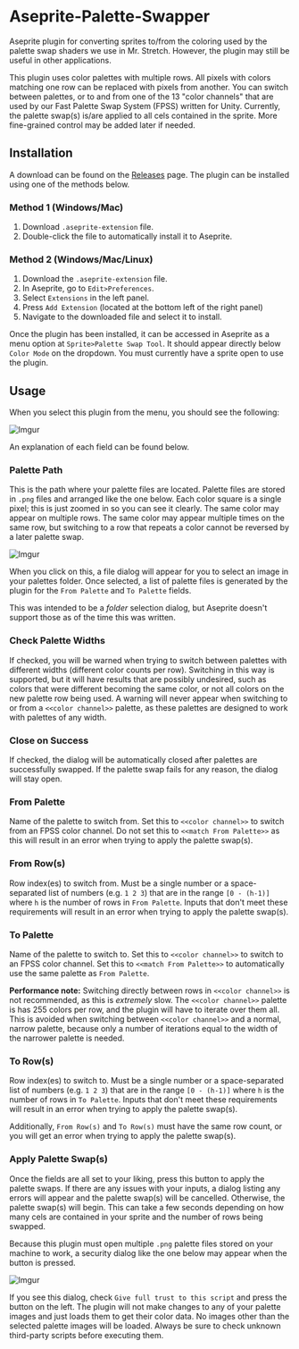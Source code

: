 # Aseprite-Palette-Swapper
Aseprite plugin for converting sprites to/from the coloring used by the palette swap shaders we use in Mr. Stretch. However, the plugin may still be useful in other applications.

This plugin uses color palettes with multiple rows. All pixels with colors matching one row can be replaced with pixels from another. You can switch between palettes, or to and from one of the 13 "color channels" that are used by our Fast Palette Swap System (FPSS) written for Unity. Currently, the palette swap(s) is/are applied to all cels contained in the sprite. More fine-grained control may be added later if needed.

## Installation

A download can be found on the [Releases](https://github.com/Sambo3975/Aseprite-Palette-Swapper/releases) page. The plugin can be installed using one of the methods below.

### Method 1 (Windows/Mac)

1. Download `.aseprite-extension` file.
2. Double-click the file to automatically install it to Aseprite.

### Method 2 (Windows/Mac/Linux)

1. Download the `.aseprite-extension` file.
2. In Aseprite, go to `Edit>Preferences`.
3. Select `Extensions` in the left panel.
4. Press `Add Extension` (located at the bottom left of the right panel)
5. Navigate to the downloaded file and select it to install.

Once the plugin has been installed, it can be accessed in Aseprite as a menu option at `Sprite>Palette Swap Tool`. It should appear directly below `Color Mode` on the dropdown. You must currently have a sprite open to use the plugin.

## Usage

When you select this plugin from the menu, you should see the following:

![Imgur](https://imgur.com/hHYp9a7.png)

An explanation of each field can be found below.

### Palette Path

This is the path where your palette files are located. Palette files are stored in `.png` files and arranged like the one below. Each color square is a single pixel; this is just zoomed in so you can see it clearly. The same color may appear on multiple rows. The same color may appear multiple times on the same row, but switching to a row that repeats a color cannot be reversed by a later palette swap.

![Imgur](https://imgur.com/YatPj1F.png)

When you click on this, a file dialog will appear for you to select an image in your palettes folder. Once selected, a list of palette files is generated by the plugin for the `From Palette` and `To Palette` fields.

This was intended to be a *folder* selection dialog, but Aseprite doesn't support those as of the time this was written.

### Check Palette Widths

If checked, you will be warned when trying to switch between palettes with different widths (different color counts per row). Switching in this way is supported, but it will have results that are possibly undesired, such as colors that were different becoming the same color, or not all colors on the new palette row being used. A warning will never appear when switching to or from a `<<color channel>>` palette, as these palettes are designed to work with palettes of any width.

### Close on Success

If checked, the dialog will be automatically closed after palettes are successfully swapped. If the palette swap fails for any reason, the dialog will stay open.

### From Palette

Name of the palette to switch from. Set this to `<<color channel>>` to switch from an FPSS color channel. Do not set this to `<<match From Palette>>` as this will result in an error when trying to apply the palette swap(s).

### From Row(s)

Row index(es) to switch from. Must be a single number or a space-separated list of numbers (e.g. `1 2 3`) that are in the range `[0 - (h-1)]` where `h` is the number of rows in `From Palette`. Inputs that don't meet these requirements will result in an error when trying to apply the palette swap(s).

### To Palette

Name of the palette to switch to. Set this to `<<color channel>>` to switch to an FPSS color channel. Set this to `<<match From Palette>>` to automatically use the same palette as `From Palette`.

__Performance note:__ Switching directly between rows in `<<color channel>>` is not recommended, as this is *extremely* slow. The `<<color channel>>` palette is has 255 colors per row, and the plugin will have to iterate over them all. This is avoided when switching between `<<color channel>>` and a normal, narrow palette, because only a number of iterations equal to the width of the narrower palette is needed.

### To Row(s)

Row index(es) to switch to. Must be a single number or a space-separated list of numbers (e.g. `1 2 3`) that are in the range `[0 - (h-1)]` where `h` is the number of rows in `To Palette`. Inputs that don't meet these requirements will result in an error when trying to apply the palette swap(s).

Additionally, `From Row(s)` and `To Row(s)` must have the same row count, or you will get an error when trying to apply the palette swap(s).

### Apply Palette Swap(s)

Once the fields are all set to your liking, press this button to apply the palette swaps. If there are any issues with your inputs, a dialog listing any errors will appear and the palette swap(s) will be cancelled. Otherwise, the palette swap(s) will begin. This can take a few seconds depending on how many cels are contained in your sprite and the number of rows being swapped.

Because this plugin must open multiple `.png` palette files stored on your machine to work, a security dialog like the one below may appear when the button is pressed.

![Imgur](https://imgur.com/IcBWBsj.png)

If you see this dialog, check `Give full trust to this script` and press the button on the left. The plugin will not make changes to any of your palette images and just loads them to get their color data. No images other than the selected palette images will be loaded. Always be sure to check unknown third-party scripts before executing them.

